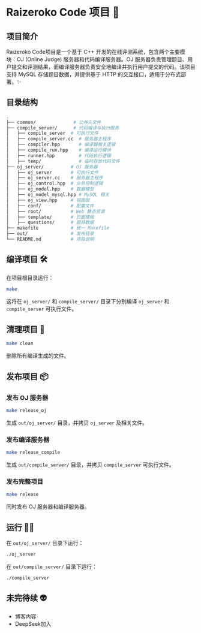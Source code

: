 # Raizeroko Code 项目 🚀

## 项目简介
Raizeroko Code项目是一个基于 C++ 开发的在线评测系统，包含两个主要模块：OJ (Online Judge) 服务器和代码编译服务器。OJ 服务器负责管理题目、用户提交和评测结果，而编译服务器负责安全地编译并执行用户提交的代码。该项目支持 MySQL 存储题目数据，并提供基于 HTTP 的交互接口，适用于分布式部署。✨

## 目录结构
```sh
.
├── common/              # 公共头文件
├── compile_server/      # 代码编译与执行服务
│   ├── compile_server  # 可执行文件
│   ├── compile_server.cc  # 服务器主程序
│   ├── compiler.hpp       # 编译器相关逻辑
│   ├── compile_run.hpp    # 编译运行模块
│   ├── runner.hpp         # 代码执行逻辑
│   ├── temp/              # 临时存放代码文件
├── oj_server/          # OJ 服务器
│   ├── oj_server       # 可执行文件
│   ├── oj_server.cc    # 服务器主程序
│   ├── oj_control.hpp  # 业务控制逻辑
│   ├── oj_model.hpp    # 数据模型
│   ├── oj_model_mysql.hpp # MySQL 相关
│   ├── oj_view.hpp     # 视图层
│   ├── conf/           # 配置文件
│   ├── root/           # Web 静态资源
│   ├── template/       # 页面模板
│   ├── questions/      # 题目数据
├── makefile            # 统一 Makefile
├── out/                # 发布目录
└── README.md           # 项目说明
```

## 编译项目 🛠️
在项目根目录运行：
```sh
make
```
这将在 `oj_server/` 和 `compile_server/` 目录下分别编译 `oj_server` 和 `compile_server` 可执行文件。

## 清理项目 🧹
```sh
make clean
```
删除所有编译生成的文件。

## 发布项目 📦
### 发布 OJ 服务器
```sh
make release_oj
```
生成 `out/oj_server/` 目录，并拷贝 `oj_server` 及相关文件。

### 发布编译服务器
```sh
make release_compile
```
生成 `out/compile_server/` 目录，并拷贝 `compile_server` 可执行文件。

### 发布完整项目
```sh
make release
```
同时发布 OJ 服务器和编译服务器。

## 运行 🏃‍♂️
在 `out/oj_server/` 目录下运行：
```sh
./oj_server
```
在 `out/compile_server/` 目录下运行：
```sh
./compile_server
```

## 未完待续 👽

- 博客内容
- DeepSeek加入

